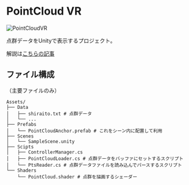 # PointCloud VR
![PointCloudVR](./Public/pointcloudvr.gif)

点群データをUnityで表示するプロジェクト。

解説は[こちらの記事](https://note.com/jujunjun110/n/nddc6da415ae9)



## ファイル構成
（主要ファイルのみ）

```
Assets/
├── Data
│   ├── shiraito.txt # 点群データ
│   └── ...
├── Prefabs
│   └── PointCloudAnchor.prefab # これをシーン内に配置して利用
├── Scenes
│   └── SampleScene.unity
├── Scipts
│   ├── ControllerManager.cs
│   ├── PointCloudLoader.cs # 点群データをバッファにセットするスクリプト
│   └── PtsReader.cs # 点群データファイルを読み込んでパースするスクリプト
└── Shaders
    └── PointCloud.shader # 点群を描画するシェーダー
```
